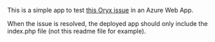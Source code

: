 This is a simple app to test [this Oryx issue](https://github.com/microsoft/Oryx/issues/428) in an Azure Web App.

When the issue is resolved, the deployed app should only include the index.php file (not this readme file for example).
